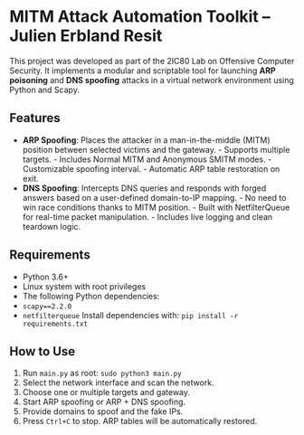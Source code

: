 # MITM Attack Automation Toolkit – Julien Erbland Resit
This project was developed as part of the 2IC80 Lab on Offensive Computer Security. It implements a modular and scriptable tool for launching **ARP poisoning** and **DNS spoofing** attacks in a virtual network environment using Python and Scapy.
## Features 
- **ARP Spoofing**: Places the attacker in a man-in-the-middle (MITM) position between selected victims and the gateway. - Supports multiple targets. - Includes Normal MITM and Anonymous SMITM modes. - Customizable spoofing interval. - Automatic ARP table restoration on exit. 
- **DNS Spoofing**: Intercepts DNS queries and responds with forged answers based on a user-defined domain-to-IP mapping. - No need to win race conditions thanks to MITM position. - Built with NetfilterQueue for real-time packet manipulation. - Includes live logging and clean teardown logic.
## Requirements 
- Python 3.6+ 
- Linux system with root privileges 
- The following Python dependencies: 
- `scapy==2.2.0` 
- `netfilterqueue` 
Install dependencies with: ```pip install -r requirements.txt ``` 

## How to Use 
1. Run `main.py` as root: ```sudo python3 main.py ``` 
2. Select the network interface and scan the network. 
3. Choose one or multiple targets and gateway. 
4. Start ARP spoofing or ARP + DNS spoofing. 
5. Provide domains to spoof and the fake IPs. 
6. Press `Ctrl+C` to stop. ARP tables will be automatically restored.